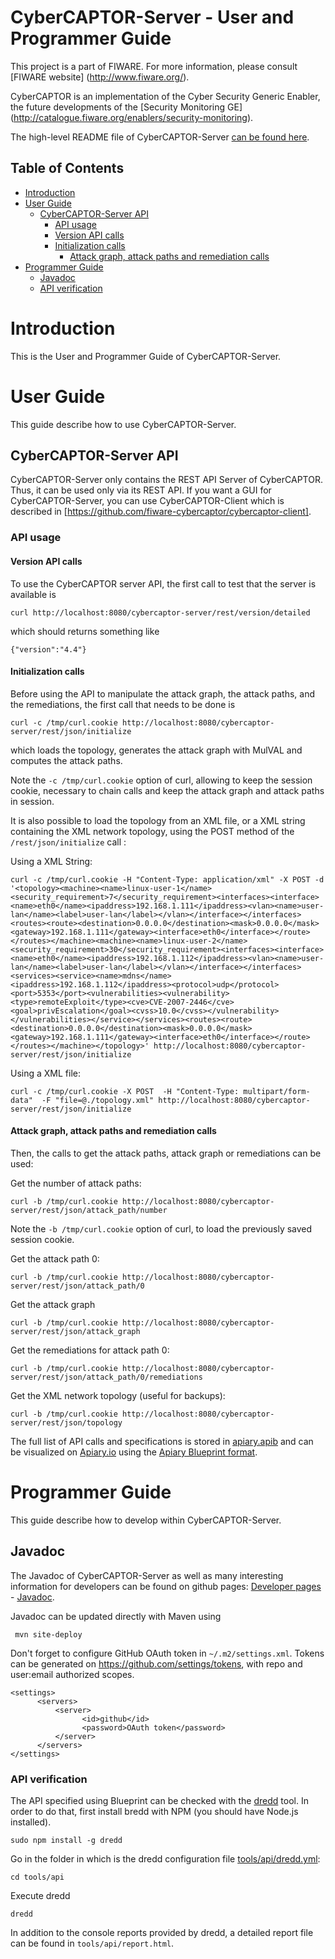 CyberCAPTOR-Server - User and Programmer Guide
==========

This project is a part of FIWARE. For more information, please consult [FIWARE website] (http://www.fiware.org/).

CyberCAPTOR is an  implementation of the Cyber Security Generic Enabler, the future developments of the [Security Monitoring GE] (http://catalogue.fiware.org/enablers/security-monitoring).

The high-level README file of CyberCAPTOR-Server [can be found here](../README.md).

## Table of Contents

- [Introduction](#introduction)
- [User Guide](#user-guide)
	- [CyberCAPTOR-Server API](#cybercaptor-server-api)
		- [API usage](#api-usage)
  		- [Version API calls](#version-api-calls)
  		- [Initialization calls](#initialization-calls)
			- [Attack graph, attack paths and remediation calls](#attack-graph-attack-paths-and-remediation-calls)
- [Programmer Guide](#programmer-guide)
	- [Javadoc](#javadoc)
	- [API verification](#api-verification)

# Introduction
This is the User and Programmer Guide of CyberCAPTOR-Server.

# User Guide
This guide describe how to use CyberCAPTOR-Server.

## CyberCAPTOR-Server API

CyberCAPTOR-Server only contains the REST API Server of CyberCAPTOR. Thus, it can be used only via its REST API.
If you want a GUI for CyberCAPTOR-Server, you can use CyberCAPTOR-Client which is described in [https://github.com/fiware-cybercaptor/cybercaptor-client].

### API usage

#### Version API calls

To use the CyberCAPTOR server API, the first call to test that the server is available is

```
curl http://localhost:8080/cybercaptor-server/rest/version/detailed
```

which should returns something like

```
{"version":"4.4"}
```

#### Initialization calls

Before using the API to manipulate the attack graph, the attack paths, and the remediations,
the first call that needs to be done is

```
curl -c /tmp/curl.cookie http://localhost:8080/cybercaptor-server/rest/json/initialize
```

which loads the topology, generates the attack graph with MulVAL and computes the attack paths.

Note the `-c /tmp/curl.cookie` option of curl, allowing to keep the session cookie, necessary to chain calls and keep
the attack graph and attack paths in session.

It is also possible to load the topology from an XML file, or a XML string containing the XML network topology, using the
POST method of the `/rest/json/initialize` call :

Using a XML String:

```
curl -c /tmp/curl.cookie -H "Content-Type: application/xml" -X POST -d '<topology><machine><name>linux-user-1</name><security_requirement>7</security_requirement><interfaces><interface><name>eth0</name><ipaddress>192.168.1.111</ipaddress><vlan><name>user-lan</name><label>user-lan</label></vlan></interface></interfaces><routes><route><destination>0.0.0.0</destination><mask>0.0.0.0</mask><gateway>192.168.1.111</gateway><interface>eth0</interface></route></routes></machine><machine><name>linux-user-2</name><security_requirement>30</security_requirement><interfaces><interface><name>eth0</name><ipaddress>192.168.1.112</ipaddress><vlan><name>user-lan</name><label>user-lan</label></vlan></interface></interfaces><services><service><name>mdns</name><ipaddress>192.168.1.112</ipaddress><protocol>udp</protocol><port>5353</port><vulnerabilities><vulnerability><type>remoteExploit</type><cve>CVE-2007-2446</cve><goal>privEscalation</goal><cvss>10.0</cvss></vulnerability></vulnerabilities></service></services><routes><route><destination>0.0.0.0</destination><mask>0.0.0.0</mask><gateway>192.168.1.111</gateway><interface>eth0</interface></route></routes></machine></topology>' http://localhost:8080/cybercaptor-server/rest/json/initialize
```

Using a XML file:

```
curl -c /tmp/curl.cookie -X POST  -H "Content-Type: multipart/form-data"  -F "file=@./topology.xml" http://localhost:8080/cybercaptor-server/rest/json/initialize
```

#### Attack graph, attack paths and remediation calls

Then, the calls to get the attack paths, attack graph or remediations can be used:

Get the number of attack paths:

```
curl -b /tmp/curl.cookie http://localhost:8080/cybercaptor-server/rest/json/attack_path/number
```

Note the `-b /tmp/curl.cookie` option of curl, to load the previously saved session cookie.

Get the attack path 0:

```
curl -b /tmp/curl.cookie http://localhost:8080/cybercaptor-server/rest/json/attack_path/0
```

Get the attack graph

```
curl -b /tmp/curl.cookie http://localhost:8080/cybercaptor-server/rest/json/attack_graph
```

Get the remediations for attack path 0:

```
curl -b /tmp/curl.cookie http://localhost:8080/cybercaptor-server/rest/json/attack_path/0/remediations
```

Get the XML network topology (useful for backups):

```
curl -b /tmp/curl.cookie http://localhost:8080/cybercaptor-server/rest/json/topology
```

The full list of API calls and specifications is stored in [apiary.apib](../apiary.apib) and can be visualized on [Apiary.io](http://docs.cybercaptor.apiary.io/#) using the [Apiary Blueprint format](https://apiblueprint.org/).


# Programmer Guide
This guide describe how to develop within CyberCAPTOR-Server.

## Javadoc

The Javadoc of CyberCAPTOR-Server as well as many interesting information for developers can be found on github pages:  [Developer pages](https://fiware-cybercaptor.github.io/cybercaptor-server/) - [Javadoc](https://fiware-cybercaptor.github.io/cybercaptor-server/apidocs/index.html).

Javadoc can be updated directly with Maven using

```
 mvn site-deploy
```

Don't forget to configure GitHub OAuth token in `~/.m2/settings.xml`.
Tokens can be generated on https://github.com/settings/tokens, with repo and user:email authorized scopes.

```
<settings>
      <servers>
          <server>
                <id>github</id>
                <password>OAuth token</password>
          </server>
      </servers>
</settings>
```

### API verification

The API specified using Blueprint can be checked with the [dredd](https://github.com/apiaryio/dredd) tool.
In order to do that, first install bredd with NPM (you should have Node.js installed).

```
sudo npm install -g dredd
```

Go in the folder in which is the dredd configuration file [tools/api/dredd.yml](../tools/api/dredd.yml):

```
cd tools/api
```

Execute dredd

```
dredd
```

In addition to the console reports provided by dredd, a detailed report file can be found in `tools/api/report.html`.
